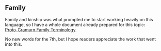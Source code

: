 ## Family

Family and kinship was what prompted me to start working heavily on this language, so I have a whole document already prepared for this topic: [Proto-Gramurn Family Terminology](family.md).

No new words for the 7th, but I hope readers appreciate the work that went into this.
